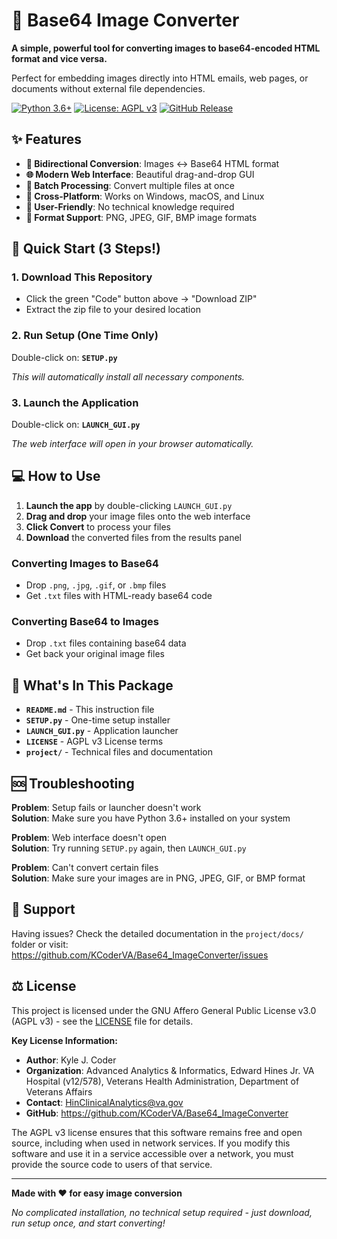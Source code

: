 # 🔄 Base64 Image Converter

**A simple, powerful tool for converting images to base64-encoded HTML format and vice versa.**

Perfect for embedding images directly into HTML emails, web pages, or documents without external file dependencies.

[![Python 3.6+](https://img.shields.io/badge/python-3.6+-blue.svg)](https://www.python.org/downloads/)
[![License: AGPL v3](https://img.shields.io/badge/License-AGPL%20v3-blue.svg)](LICENSE)
[![GitHub Release](https://img.shields.io/github/v/release/KCoderVA/Base64_ImageConverter)](https://github.com/KCoderVA/Base64_ImageConverter/releases)

## ✨ Features

- **🔄 Bidirectional Conversion**: Images ↔ Base64 HTML format
- **🌐 Modern Web Interface**: Beautiful drag-and-drop GUI
- **📁 Batch Processing**: Convert multiple files at once
- **📱 Cross-Platform**: Works on Windows, macOS, and Linux
- **🎨 User-Friendly**: No technical knowledge required
- **🔧 Format Support**: PNG, JPEG, GIF, BMP image formats

## 🚀 Quick Start (3 Steps!)

### 1. Download This Repository
- Click the green "Code" button above → "Download ZIP"
- Extract the zip file to your desired location

### 2. Run Setup (One Time Only)
Double-click on: **`SETUP.py`**

*This will automatically install all necessary components.*

### 3. Launch the Application
Double-click on: **`LAUNCH_GUI.py`**

*The web interface will open in your browser automatically.*

## 💻 How to Use

1. **Launch the app** by double-clicking `LAUNCH_GUI.py`
2. **Drag and drop** your image files onto the web interface
3. **Click Convert** to process your files
4. **Download** the converted files from the results panel

### Converting Images to Base64
- Drop `.png`, `.jpg`, `.gif`, or `.bmp` files
- Get `.txt` files with HTML-ready base64 code

### Converting Base64 to Images  
- Drop `.txt` files containing base64 data
- Get back your original image files

## 📁 What's In This Package

- **`README.md`** - This instruction file
- **`SETUP.py`** - One-time setup installer
- **`LAUNCH_GUI.py`** - Application launcher
- **`LICENSE`** - AGPL v3 License terms
- **`project/`** - Technical files and documentation

## 🆘 Troubleshooting

**Problem**: Setup fails or launcher doesn't work  
**Solution**: Make sure you have Python 3.6+ installed on your system

**Problem**: Web interface doesn't open  
**Solution**: Try running `SETUP.py` again, then `LAUNCH_GUI.py`

**Problem**: Can't convert certain files  
**Solution**: Make sure your images are in PNG, JPEG, GIF, or BMP format

## 📧 Support

Having issues? Check the detailed documentation in the `project/docs/` folder or visit:
https://github.com/KCoderVA/Base64_ImageConverter/issues

## ⚖️ License

This project is licensed under the GNU Affero General Public License v3.0 (AGPL v3) - see the [LICENSE](LICENSE) file for details.

**Key License Information:**
- **Author**: Kyle J. Coder
- **Organization**: Advanced Analytics & Informatics, Edward Hines Jr. VA Hospital (v12/578), Veterans Health Administration, Department of Veterans Affairs
- **Contact**: HinClinicalAnalytics@va.gov
- **GitHub**: https://github.com/KCoderVA/Base64_ImageConverter

The AGPL v3 license ensures that this software remains free and open source, including when used in network services. If you modify this software and use it in a service accessible over a network, you must provide the source code to users of that service.

---

**Made with ❤️ for easy image conversion**

*No complicated installation, no technical setup required - just download, run setup once, and start converting!*
